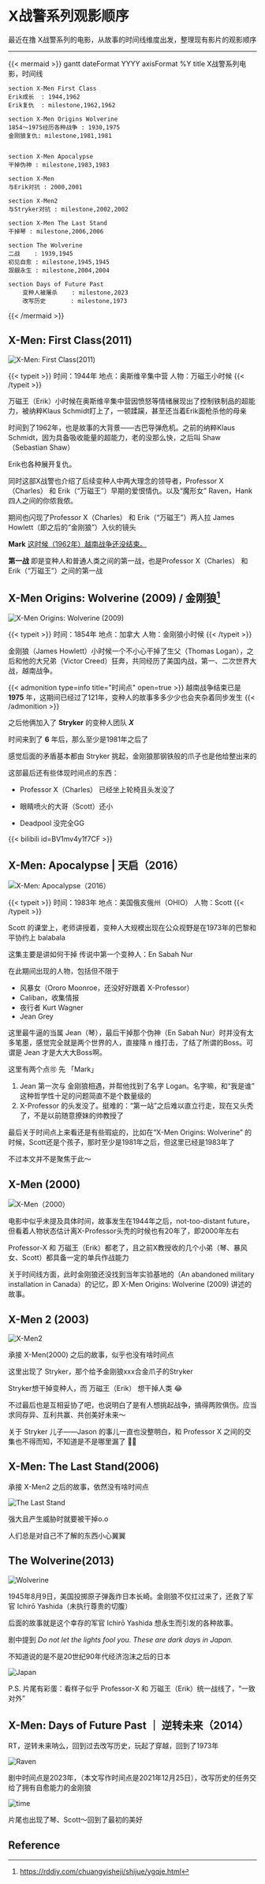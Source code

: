 # X战警系列观影顺序


最近在撸 X战警系列的电影，从故事的时间线维度出发，整理现有影片的观影顺序

<!--more-->

---

{{< mermaid >}}
gantt
    dateFormat YYYY
    axisFormat %Y
    title X战警系列电影，时间线

    section X-Men First Class
    Erik成长  : 1944,1962
    Erik复仇  : milestone,1962,1962
    
    section X-Men Origins Wolverine
    1854～1975经历各种战争 : 1930,1975
    金刚狼复仇: milestone,1981,1981


    section X-Men Apocalypse
    干掉伪神 : milestone,1983,1983
    
    section X-Men
    与Erik对抗 : 2000,2001
    
    section X-Men2
    与Stryker对抗 : milestone,2002,2002
    
    section X-Men The Last Stand
    干掉琴 : milestone,2006,2006
    
    section The Wolverine
    二战    : 1939,1945
    初见自愈 : milestone,1945,1945
    觊觎永生 : milestone,2004,2004
    
    section Days of Future Past
        变种人被屠杀    : milestone,2023
        改写历史       : milestone,1973
{{< /mermaid >}}



## X-Men: First Class(2011)

![X-Men: First Class(2011)](first-class.jpeg)

{{< typeit >}}
时间：1944年
地点：奥斯维辛集中营
人物：万磁王小时候
{{< /typeit >}}

万磁王（Erik）小时候在奥斯维辛集中营因愤怒等情绪展现出了控制铁制品的超能力，被纳粹Klaus Schmidt盯上了，一顿蹂躏，甚至还当着Erik面枪杀他的母亲

时间到了1962年，也是故事的大背景——古巴导弹危机。之前的纳粹Klaus Schmidt，因为具备吸收能量的超能力，老的没那么快，之后叫 Shaw（Sebastian Shaw）

Erik也各种展开复仇。

同时这部X战警也介绍了后续变种人中两大理念的领导者，Professor X（Charles） 和 Erik（“万磁王”）早期的爱恨情仇。以及“魔形女” Raven，Hank 四人之间的你侬我侬。

期间也闪现了Professor X（Charles） 和 Erik（“万磁王”）两人拉 James Howlett（即之后的“金刚狼”）入伙的镜头

**Mark** <u>这时候（1962年）越南战争还没结束。</u>

**第一战** 即是变种人和普通人类之间的第一战，也是Professor X（Charles） 和 Erik（“万磁王”）之间的第一战


## X-Men Origins: Wolverine (2009) / 金刚狼[^1]

![X-Men Origins: Wolverine (2009)](Wolverine.jpeg)

{{< typeit >}}
时间：1854年
地点：加拿大
人物：金刚狼小时候
{{< /typeit >}}

金刚狼（James Howlett）小时候一个不小心干掉了生父（Thomas Logan），之后和他的大兄弟（Victor Creed）狂奔，共同经历了美国内战，第一、二次世界大战，越南战争。

{{< admonition type=info title="时间点" open=true >}}
越南战争结束已是 **1975** 年，这期间已经过了121年，变种人的故事多多少少也会夹杂着同步发生
{{< /admonition >}}

之后他俩加入了 **Stryker** 的变种人团队 ***X***

时间来到了 **6** 年后，那么至少是1981年之后了

感觉后面的矛盾基本都由 Stryker 挑起，金刚狼那钢铁般的爪子也是他给整出来的

这部最后还有些体现时间点的东西：

- Professor X（Charles） 已经坐上轮椅且头发没了

- 眼睛喷火的大哥（Scott）还小

- Deadpool 没完全GG


{{< bilibili id=BV1mv4y1f7CF >}}


## X-Men: Apocalypse | 天启（2016）

![X-Men: Apocalypse（2016）](Apocalypse.jpeg)


{{< typeit >}}
时间：1983年
地点：美国俄亥俄州（OHIO）
人物：Scott
{{< /typeit >}}

Scott 的课堂上，老师讲授着，变种人大规模出现在公众视野是在1973年的巴黎和平协约上 balabala

这集主要是讲如何干掉 传说中第一个变种人：En Sabah Nur

在此期间出现的人物，包括但不限于

* 风暴女（Ororo Moonroe，还没好好跟着 X-Professor）
* Caliban，收集情报
* 夜行者 Kurt Wagner
* Jean Grey

这里最牛逼的当属 Jean（琴），最后干掉那个伪神（En Sabah Nur）时并没有太多笔墨，感觉完全就是两个世界的人，直接降 n 维打击，了结了所谓的Boss。可谓是 Jean 才是大大大Boss啊。

这里有两个点🉑️ 先 「Mark」

1. Jean 第一次与 金刚狼相遇，并帮他找到了名字 Logan。名字嘛，和“我是谁” 这种哲学性十足的问题简直不是个数量级的
2. X-Professor 的头发没了。挺难的：“第一站”之后难以直立行走，现在又头秃了，不是以前随意撩妹的帅教授了

最后关于时间点上来看还是有些瑕疵的，比如在“X-Men Origins: Wolverine” 的时候，Scott还是个孩子，那时至少是1981年之后，但这里已经是1983年了

不过本文并不是聚焦于此～

## X-Men (2000)

![X-Men（2000）](x-men2000.jpeg)

电影中似乎未提及具体时间，故事发生在1944年之后，not-too-distant future，但看着人物状态估计离X-Professor头秃的时候也有20年了，即2000年左右

Professor-X 和 万磁王（Erik）都老了，且之前X教授收的几个小弟（琴、暴风女、Scott）都具备一定的单兵作战能力

关于时间线方面，此时金刚狼还没找到当年实验基地的（An abandoned military installation in Canada）的记忆，即 X-Men Origins: Wolverine (2009) 讲述的故事。


## X-Men 2 (2003)

![X-Men2](X-men2.png)

承接 X-Men(2000) 之后的故事，似乎也没有啥时间点

这里出现了 Stryker，那个给予金刚狼xxx合金爪子的Stryker

Stryker想干掉变种人，而 万磁王（Erik） 想干掉人类 😂

不过最后也是互相妥协了吧，也说明白了是有人想挑起战争，搞得两败俱伤。应当求同存异、互利共赢、共创美好未来～

关于 Stryker 儿子——Jason 的事儿一直也没整明白，和 Professor X 之间的交集也不得而知，不知道是不是哪里漏了 🤷‍♂️

## X-Men: The Last Stand(2006)

承接 X-Men2 之后的故事，依然没有啥时间点

![The Last Stand](the_last_stand.png)

强大且产生威胁时就要被干掉o.o

人们总是对自己不了解的东西小心翼翼

## The Wolverine(2013)

![Wolverine](Wolverine2.png)

1945年8月9日，美国投掷原子弹轰炸日本长崎。金刚狼不仅扛过来了，还救了军官 Ichirō Yashida（未执行尊贵的切腹）

后面的故事就是这个幸存的军官 Ichirō Yashida 想永生而引发的各种故事。

剧中提到 *Do not let the lights fool you. These are dark days in Japan.*

不知道说的是不是20世纪90年代经济泡沫之后的日本

![Japan](https://raw.githubusercontent.com/unclehuzi/pic/master/images/20211204211559.png)

P.S. 片尾有彩蛋：看样子似乎 Professor-X 和 万磁王（Erik）统一战线了，“一致对外”

## X-Men: Days of Future Past ｜ 逆转未来（2014）

RT，逆转未来呐么，回到过去改写历史，玩起了穿越，回到了1973年

![Raven](Raven.png)

剧中时间点是2023年，（本文写作时间点是2021年12月25日），改写历史的任务交给了拥有自愈能力的金刚狼

![time](life.png)

片尾也出现了琴、Scott～回到了最初的美好




## Reference

[^1]: https://rddiy.com/chuangyisheji/shijue/ygqje.html



<head>
    <script defer src="https://use.fontawesome.com/releases/v5.0.13/js/all.js"></script>
    <script defer src="https://use.fontawesome.com/releases/v5.0.13/js/v4-shims.js"></script>
</head>
<link rel="stylesheet" href="https://use.fontawesome.com/releases/v5.0.13/css/all.css">

